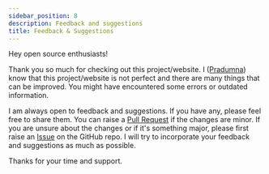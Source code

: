 ```yaml
---
sidebar_position: 8
description: Feedback and suggestions
title: Feedback & Suggestions
---
```


Hey open source enthusiasts!

Thank you so much for checking out this project/website. I ([Pradumna](https://x.com/pradumna_Saraf)) know that this project/website is not perfect and there are many things that can be improved. You might have encountered some errors or outdated information.

I am always open to feedback and suggestions. If you have any, please feel free to share them. You can raise a [Pull Request](https://github.com/Pradumnasaraf/open-source-with-pradumna) if the changes are minor. If you are unsure about the changes or if it's something major, please first raise an [Issue](https://github.com/Pradumnasaraf/open-source-with-pradumna/issues/new/choose) on the GitHub repo. I will try to incorporate your feedback and suggestions as much as possible.

Thanks for your time and support.